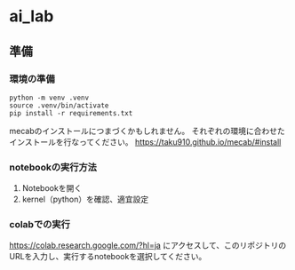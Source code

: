 # ai_lab

## 準備
### 環境の準備
```
python -m venv .venv
source .venv/bin/activate
pip install -r requirements.txt
```

mecabのインストールにつまづくかもしれません。
それぞれの環境に合わせたインストールを行なってください。
https://taku910.github.io/mecab/#install

### notebookの実行方法
1. Notebookを開く
2. kernel（python）を確認、適宜設定

### colabでの実行
https://colab.research.google.com/?hl=ja にアクセスして、このリポジトリのURLを入力し、実行するnotebookを選択してください。